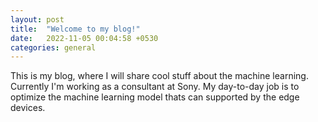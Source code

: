 ```yaml
---
layout: post
title:  "Welcome to my blog!"
date:   2022-11-05 00:04:58 +0530
categories: general
---
```

This is my blog, where I will share cool stuff about the machine learning. Currently I'm working as a consultant at Sony. My day-to-day job is to optimize the machine learning model thats can supported by the edge devices. 
